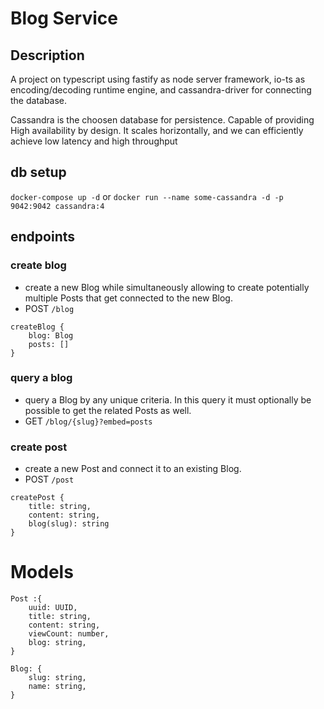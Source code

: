 # Blog Service

## Description

A project on typescript using fastify as node server framework, io-ts as encoding/decoding runtime engine, and cassandra-driver for connecting the database.

Cassandra is the choosen database for persistence. Capable of providing High availability by design. It scales horizontally, and we can efficiently achieve low latency and high throughput

## db setup
`docker-compose up -d` or
`docker run --name some-cassandra -d -p 9042:9042 cassandra:4`

## endpoints

### create blog
- create a new Blog while simultaneously allowing to create potentially multiple Posts that get connected to the new Blog.
- POST `/blog`
```
createBlog {
    blog: Blog
    posts: []
}
```

### query a blog
- query a Blog by any unique criteria. In this query it must optionally be possible to get the related Posts as well.
- GET `/blog/{slug}?embed=posts`

### create post
- create a new Post and connect it to an existing Blog.
- POST `/post`
````
createPost {
    title: string,
    content: string,
    blog(slug): string
}
````

# Models
```
Post :{
    uuid: UUID,
    title: string,
    content: string,
    viewCount: number,
    blog: string,
}
```
```
Blog: {
    slug: string,
    name: string,
}
```
